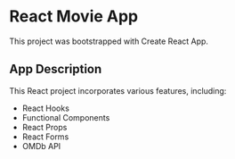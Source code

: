 # React Movie App 

This project was bootstrapped with Create React App.

## App Description

This React project incorporates various features, including:

- React Hooks
- Functional Components
- React Props
- React Forms
- OMDb API

